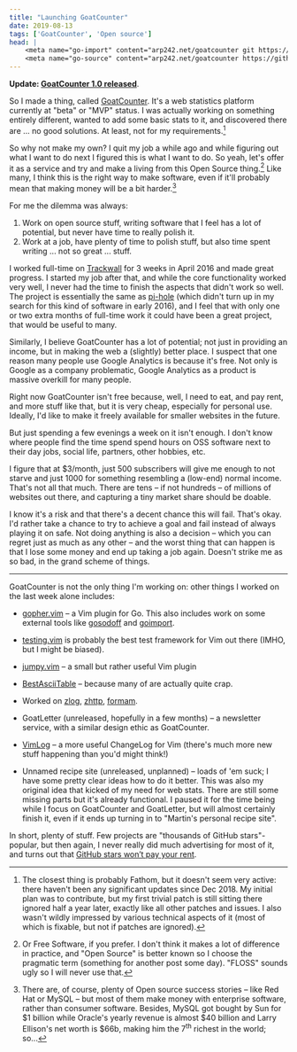 ```yaml
---
title: "Launching GoatCounter"
date: 2019-08-13
tags: ['GoatCounter', 'Open source']
head: |
    <meta name="go-import" content="arp242.net/goatcounter git https://github.com/arp242/goatcounter.git">
    <meta name="go-source" content="arp242.net/goatcounter https://github.com/arp242/goatcounter https://github.com/arp242/goatcounter/tree/master/{/dir}/ https://github.com/arp242/goatcounter/tree/master/{/dir}">
---
```


**Update: [GoatCounter 1.0 released](/goatcounter-1.0.html)**.

So I made a thing, called [GoatCounter](https://www.GoatCounter.com). It's a web
statistics platform currently at "beta" or "MVP" status. I was actually working
on something entirely different, wanted to add some basic stats to it, and
discovered there are ... no good solutions. At least, not for my
requirements.[^fathom]

So why not make my own? I quit my job a while ago and while figuring out what I
want to do next I figured this is what I want to do. So yeah, let's offer it as
a service and try and make a living from this Open Source thing.[^oss] Like
many, I think this is the right way to make software, even if it'll probably
mean that making money will be a bit harder.[^mysql]

For me the dilemma was always:

1. Work on open source stuff, writing software that I feel has a lot of
   potential, but never have time to really polish it.
2. Work at a job, have plenty of time to polish stuff, but also time spent
   writing ... not so great ... stuff.

I worked full-time on [Trackwall](https://github.com/arp242/trackwall) for 3
weeks in April 2016 and made great progress. I started my job after that, and
while the core functionality worked very well, I never had the time to finish
the aspects that didn't work so well. The project is essentially the same as
[pi-hole][pi-hole] (which didn't turn up in my search for this kind of software
in early 2016), and I feel that with only one or two extra months of full-time
work it could have been a great project, that would be useful to many.

Similarly, I believe GoatCounter has a lot of potential; not just in providing
an income, but in making the web a (slightly) better place. I suspect that one
reason many people use Google Analytics is because it's free. Not only is Google
as a company problematic, Google Analytics as a product is massive overkill for
many people.

Right now GoatCounter isn't free because, well, I need to eat, and pay rent, and
more stuff like that, but it is very cheap, especially for personal use.
Ideally, I'd like to make it freely available for smaller websites in the
future.

But just spending a few evenings a week on it isn't enough. I don't know where
people find the time spend spend hours on OSS software next to their day jobs,
social life, partners, other hobbies, etc.

I figure that at $3/month, just 500 subscribers will give me enough to not
starve and just 1000 for something resembling a (low-end) normal income. That's
not all that much. There are tens – if not hundreds – of millions of websites
out there, and capturing a tiny market share should be doable.

I know it's a risk and that there's a decent chance this will fail. That's okay.
I'd rather take a chance to try to achieve a goal and fail instead of always
playing it on safe. Not doing anything is also a decision – which you can regret
just as much as any other – and the worst thing that can happen is that I lose
some money and end up taking a job again. Doesn't strike me as so bad, in the
grand scheme of things.

---

GoatCounter is not the only thing I'm working on: other things I worked on the
last week alone includes:

- [gopher.vim](https://github.com/arp242/gopher.vim) – a Vim plugin for Go. This
  also includes work on some external tools like
  [gosodoff](https://github.com/arp242/gosodoff) and
  [goimport](https://github.com/arp242/goimport).

- [testing.vim](https://github.com/arp242/testing.vim) is probably the best test
  framework for Vim out there (IMHO, but I might be biased).

- [jumpy.vim](https://github.com/arp242/jumpy.vim) – a small but rather useful
  Vim plugin

- [BestAsciiTable](https://github.com/arp242/bestasciitable) – because many of
  are actually quite crap.

- Worked on [zlog](https://github.com/zgoat/zlog),
  [zhttp](https://github.com/zgoat/zhttp),
  [formam](https://github.com/monoculum/formam).

- GoatLetter (unreleased, hopefully in a few months) – a newsletter service,
  with a similar design ethic as GoatCounter.

- [VimLog](/vimlog) – a more useful ChangeLog for Vim (there's much more new
  stuff happening than you'd might think!)

- Unnamed recipe site (unreleased, unplanned) – loads of 'em suck; I have some
  pretty clear ideas how to do it better. This was also my original idea that
  kicked of my need for web stats. There are still some missing parts but it's
  already functional. I paused it for the time being while I focus on
  GoatCounter and GoatLetter, but will almost certainly finish it, even if it
  ends up turning in to "Martin's personal recipe site".

In short, plenty of stuff. Few projects are "thousands of GitHub stars"-popular,
but then again, I never really did much advertising for most of it, and turns
out that [GitHub stars won’t pay your rent][stars].

[stars]: https://medium.com/@kitze/github-stars-wont-pay-your-rent-8b348e12baed

[pi-hole]: https://pi-hole.net/

[^fathom]: The closest thing is probably Fathom, but it doesn't seem very
           active: there haven't been any significant updates since Dec 2018. My
           initial plan was to contribute, but my first trivial patch is still
           sitting there ignored half a year later, exactly like all other
           patches and issues. I also wasn't wildly impressed by various
           technical aspects of it (most of which is fixable, but not if patches
           are ignored).

[^oss]: Or Free Software, if you prefer. I don't think it makes a lot of
        difference in practice, and "Open Source" is better known so I choose
        the pragmatic term (something for another post some day). "FLOSS" sounds
        ugly so I will never use that.

[^mysql]: There are, of course, plenty of Open source success stories – like Red
          Hat or MySQL – but most of them make money with enterprise software,
          rather than consumer software. Besides, MySQL got bought by Sun for $1
          billion while Oracle's yearly revenue is almost $40 billion and Larry
          Ellison's net worth is $66b, making him the 7<sup>th</sup> richest in
          the world; so...
